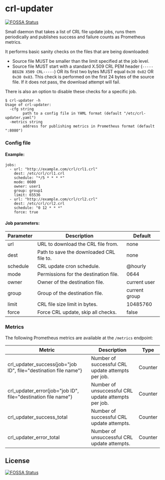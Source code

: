 # crl-updater
[![FOSSA Status](https://app.fossa.com/api/projects/git%2Bgithub.com%2FNeonSludge%2Fcrl-updater.svg?type=shield)](https://app.fossa.com/projects/git%2Bgithub.com%2FNeonSludge%2Fcrl-updater?ref=badge_shield)


Small daemon that takes a list of CRL file update jobs, runs them periodically and publishes success and failure counts as Prometheus metrics. 

It performs basic sanity checks on the files that are being downloaded:
* Source file MUST be smaller than the limit specified at the job level.
* Source file MUST start with a standard X.509 CRL PEM header (`-----BEGIN X509 CRL-----`) OR its first two bytes MUST equal `0x30 0x82` OR `0x30 0x83`. This check is performed on the first 24 bytes of the source file. If it does not pass, the download attempt will fail.

There is also an option to disable these checks for a specific job.

```
$ crl-updater -h
Usage of crl-updater:
  -cfg string
        path to a config file in YAML format (default "/etc/crl-updater.yaml")
  -metrics string
        address for publishing metrics in Prometheus format (default ":8080")
```

### Config file

#### Example:
```
jobs:
  - url: "http://example.com/crl/crl1.crl"
    dest: /etc/crl/crl1.crl
    schedule: "*/5 * * * *"
    mode: 0600
    owner: user1
    group: group1
    limit: 65536
  - url: "http://example.com/crl/crl2.crl"
    dest: /etc/crl/crl2.crl
    schedule: "0 12 * * *"
    force: true
```

#### Job parameters:

| Parameter | Description                              | Default       |
| --------- | ---------------------------------------- | ------------- |
| url       | URL to download the CRL file from.       | none          |
| dest      | Path to save the downloaded CRL file to. | none          |
| schedule  | CRL update cron schedule.                | @hourly       |
| mode      | Permissions for the destination file.    | 0644          |
| owner     | Owner of the destination file.           | current user  |
| group     | Group of the destination file.           | current group |
| limit     | CRL file size limit in bytes.            | 10485760      |
| force     | Force CRL update, skip all checks.       | false         |

### Metrics

The following Prometheus metrics are available at the `/metrics` endpoint:

| Metric | Description | Type |
| ------ | ----------- | ---- |
crl_updater_success{job="job ID", file="destination file name"} | Number of successful CRL update attempts per job. | Counter |
crl_updater_error{job="job ID", file="destination file name"} | Number of unsuccessful CRL update attempts per job. | Counter |
crl_updater_success_total | Number of successful CRL update attempts. | Counter |
crl_updater_error_total | Number of unsuccessful CRL update attempts. | Counter |


## License
[![FOSSA Status](https://app.fossa.com/api/projects/git%2Bgithub.com%2FNeonSludge%2Fcrl-updater.svg?type=large)](https://app.fossa.com/projects/git%2Bgithub.com%2FNeonSludge%2Fcrl-updater?ref=badge_large)